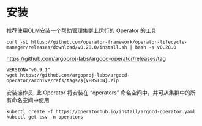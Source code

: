 # 安装

推荐使用OLM安装一个帮助管理集群上运行的 Operator 的工具

```shell
curl -sL https://github.com/operator-framework/operator-lifecycle-manager/releases/download/v0.28.0/install.sh | bash -s v0.28.0
```

https://github.com/argoproj-labs/argocd-operator/releases/tag

```shell
VERSION="v0.9.1"
wget https://github.com/argoproj-labs/argocd-operator/archive/refs/tags/${VERSION}.zip
```

安装操作员, 此 Operator 将安装在 “operators” 命名空间中，并可从集群中的所有命名空间中使用

```shell
kubectl create -f https://operatorhub.io/install/argocd-operator.yaml
kubectl get csv -n operators
```
